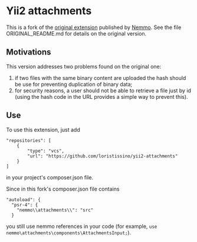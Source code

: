 Yii2 attachments
================

This is a fork of the [original extension](https://github.com/Nemmo/yii2-attachments) published by [Nemmo](https://github.com/Nemmo). 
See the file ORIGINAL_README.md for details on the original version.

Motivations
-----------

This version addresses two problems found on the original one:

1. if two files with the same binary content are uploaded the hash should be use for preventing duplication of binary data;
2. for security reasons, a user should not be able to retrieve a file just by id (using the hash code in the URL provides a simple way to prevent this).

Use
---

To use this extension, just add 

    "repositories": [
        {
            "type": "vcs",
            "url": "https://github.com/loristissino/yii2-attachments"            
        }
    ]

in your project's composer.json file.

Since in this fork's composer.json file contains 

    "autoload": {
      "psr-4": {
        "nemmo\\attachments\\": "src"
      }
      
you still use nemmo references in your code (for example, `use nemmo\attachments\components\AttachmentsInput;`).
